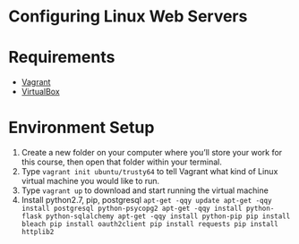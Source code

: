 # Configuring Linux Web Servers

# Requirements
- [Vagrant][1]
- [VirtualBox][2]


# Environment Setup
1. Create a new folder on your computer where you’ll store your work for this course, then open that folder within your terminal.
1. Type `vagrant init ubuntu/trusty64` to tell Vagrant what kind of Linux virtual machine you would like to run.
1. Type `vagrant up` to download and start running the virtual machine
1. Install python2.7, pip, postgresql
`apt-get -qqy update
apt-get -qqy install postgresql python-psycopg2
apt-get -qqy install python-flask python-sqlalchemy
apt-get -qqy install python-pip
pip install bleach
pip install oauth2client
pip install requests
pip install httplib2`


[1]: https://www.vagrantup.com/
[2]: https://www.virtualbox.org/
